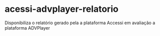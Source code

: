# acessi-advplayer-relatorio
Disponibiliza o relatório gerado pela a plataforma Accessi em avaliação a plataforma ADVPlayer
